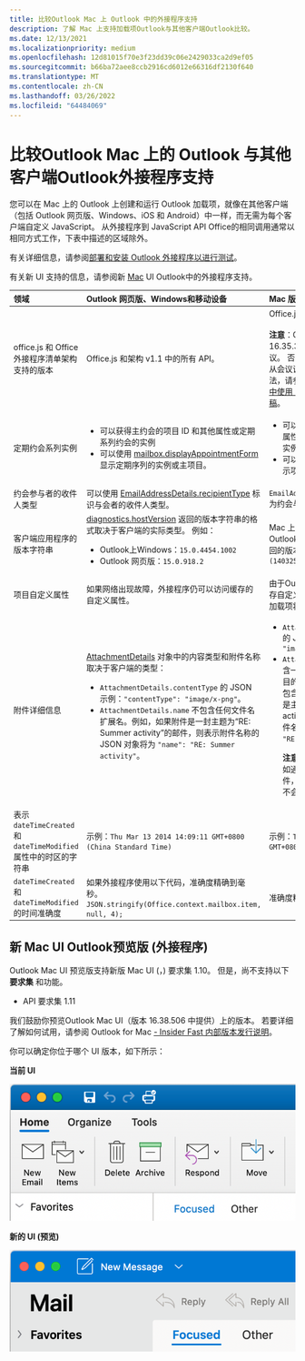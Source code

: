 ```yaml
---
title: 比较Outlook Mac 上 Outlook 中的外接程序支持
description: 了解 Mac 上支持加载项Outlook与其他客户端Outlook比较。
ms.date: 12/13/2021
ms.localizationpriority: medium
ms.openlocfilehash: 12d81015f70e3f23dd39c06e2429033ca2d9ef05
ms.sourcegitcommit: b66ba72aee8ccb2916cd6012e66316df2130f640
ms.translationtype: MT
ms.contentlocale: zh-CN
ms.lasthandoff: 03/26/2022
ms.locfileid: "64484069"
---
```

# <a name="compare-outlook-add-in-support-in-outlook-on-mac-with-other-outlook-clients"></a>比较Outlook Mac 上的 Outlook 与其他客户端Outlook外接程序支持

您可以在 Mac 上的 Outlook 上创建和运行 Outlook 加载项，就像在其他客户端（包括 Outlook 网页版、Windows、iOS 和 Android）中一样，而无需为每个客户端自定义 JavaScript。 从外接程序到 JavaScript API Office的相同调用通常以相同方式工作，下表中描述的区域除外。

有关详细信息，请参阅[部署和安装 Outlook 外接程序以进行测试](testing-and-tips.md)。

有关新 UI 支持的信息，请参阅新 [Mac](#add-in-support-in-outlook-on-new-mac-ui-preview) UI Outlook中的外接程序支持。

| 领域 | Outlook 网页版、Windows和移动设备 | Mac 版 Outlook |
|:-----|:-----|:-----|
| office.js 和 Office 外接程序清单架构支持的版本 | Office.js 和架构 v1.1 中的所有 API。 | Office.js 和架构 v1.1 中的所有 API。<br><br>**注意**：Outlook Mac 上，仅内部版本 16.35.308 或更高版本支持保存会议。 否则，在 `saveAsync` 撰写模式下从会议调用方法时失败。 若需解决办法，请参阅[无法在 Outlook for Mac 中使用 Office JS API 将会议另存为草稿](https://support.microsoft.com/help/4505745)。 |
| 定期约会系列实例 | <ul><li>可以获得主约会的项目 ID 和其他属性或定期系列约会的实例</li><li>可以使用 [mailbox.displayAppointmentForm](/javascript/api/requirement-sets/outlook/preview-requirement-set/office.context.mailbox#methods) 显示定期序列的实例或主项目。</li></ul> | <ul><li>可以获得主约会的项目 ID 和其他属性，但无法获得定期系列约会的实例</li><li>可以显示定期系列的主约会。不显示项目 ID 和定期系列的实例。</li></ul> |
| 约会参与者的收件人类型 | 可以使用 [EmailAddressDetails.recipientType](/javascript/api/outlook/office.emailaddressdetails#outlook-office-emailaddressdetails-recipienttype-member) 标识与会者的收件人类型。 | `EmailAddressDetails.recipientType` 为约会与会者返回 `undefined`。 |
| 客户端应用程序的版本字符串 | [diagnostics.hostVersion](/javascript/api/outlook/office.diagnostics#outlook-office-diagnostics-hostversion-member) 返回的版本字符串的格式取决于客户端的实际类型。 例如：<ul><li>Outlook上Windows：`15.0.4454.1002`</li><li>Outlook 网页版：`15.0.918.2`</li></ul> |Mac 上由 mac 上的 Outlook`Diagnostics.hostVersion`返回的版本字符串的示例：`15.0 (140325)` |
| 项目自定义属性 | 如果网络出现故障，外接程序仍可以访问缓存的自定义属性。 | 由于Outlook Mac 上的加载项不会缓存自定义属性，因此如果网络关闭，加载项将无法访问它们。 |
| 附件详细信息 | [AttachmentDetails](/javascript/api/outlook/office.attachmentdetails) 对象中的内容类型和附件名称取决于客户端的类型：<ul><li>`AttachmentDetails.contentType` 的 JSON 示例：`"contentType": "image/x-png"`。 </li><li>`AttachmentDetails.name` 不包含任何文件名扩展名。例如，如果附件是一封主题为“RE: Summer activity”的邮件，则表示附件名称的 JSON 对象将为 `"name": "RE: Summer activity"`。</li></ul> | <ul><li>`AttachmentDetails.contentType` 的 JSON 示例：`"contentType" "image/png"`</li><li>`AttachmentDetails.name` 始终包含一个文件名扩展名。作为邮件项目的附件包含 .eml 扩展名，约会包含 .ics 扩展名。例如，如果附件是主题为“RE: Summer activity”的电子邮件，那么表示附件名称的 JSON 对象为 `"name": "RE: Summer activity.eml"`。<p>**注意：** 如果以编程方式附加（例如通过加载项）不带扩展名的文件，`AttachmentDetails.name` 将不会在文件名中包含扩展名。</p></li></ul> |
| 表示 `dateTimeCreated` 和 `dateTimeModified` 属性中的时区的字符串 |示例：`Thu Mar 13 2014 14:09:11 GMT+0800 (China Standard Time)` | 示例：`Thu Mar 13 2014 14:09:11 GMT+0800 (CST)` |
| `dateTimeCreated` 和 `dateTimeModified` 的时间准确度 | 如果外接程序使用以下代码，准确度精确到毫秒。<br/>`JSON.stringify(Office.context.mailbox.item, null, 4);`| 准确度精确到秒。 |

## <a name="add-in-support-in-outlook-on-new-mac-ui-preview"></a>新 Mac UI Outlook预览版 (外接程序) 

Outlook Mac UI 预览版支持新版 Mac UI (，) 要求集 1.10。 但是，尚不支持以下 **要求集** 和功能。

- API 要求集 1.11

我们鼓励你预览Outlook Mac UI（版本 16.38.506 中提供）上的版本。 若要详细了解如何试用，请参阅 Outlook for Mac [- Insider Fast 内部版本发行说明](https://support.microsoft.com/office/d6347358-5613-433e-a49e-a9a0e8e0462a)。

你可以确定你位于哪个 UI 版本，如下所示：

**当前 UI**

![Mac 上的当前 UI。](../images/outlook-on-mac-classic.png)

**新的 UI (预览)**

![Mac 上预览版中的新 UI。](../images/outlook-on-mac-new.png)
